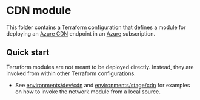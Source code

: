 # CDN module

This folder contains a Terraform configuration that defines a module for deploying an [Azure CDN](https://docs.microsoft.com/en-us/azure/cdn/cdn-overview) endpoint in an [Azure](https://azure.microsoft.com/free) subscription.

## Quick start

Terraform modules are not meant to be deployed directly. Instead, they are invoked from within other Terraform configurations. 
* See [environments/dev/cdn](../../environments/dev/cdn) and [environments/stage/cdn](../../environments/stage/cdn) for examples on how to invoke the network module from a local source.
